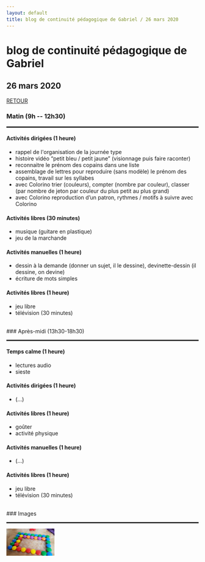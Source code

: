 ```yaml
---
layout: default
title: blog de continuité pédagogique de Gabriel / 26 mars 2020
---
```


<div class="starter-template">
    <h1>blog de continuité pédagogique de Gabriel</h1>
    <h2>26 mars 2020</h2>
</div>

[RETOUR](..)

### Matin (9h -- 12h30)
<HR style="border-top: 2px solid;">

#### <span class ="label label-success"><i class="glyphicon glyphicon-pencil"></i> Activités dirigées (1 heure)</span>

- rappel de l'organisation de la journée type
- histoire vidéo “petit bleu / petit jaune” (visionnage puis faire raconter)
- reconnaitre le prénom des copains dans une liste
- assemblage de lettres pour reproduire (sans modèle) le prénom des copains, travail sur les syllabes
- avec Colorino trier (couleurs), compter (nombre par couleur), classer (par nombre de jeton par couleur du plus petit au plus grand)
- avec Colorino reproduction d’un patron, rythmes / motifs à suivre avec Colorino

#### <span class ="label label-success"><i class="glyphicon glyphicon-send"></i> Activités libres (30 minutes)</span>

- musique (guitare en plastique)
- jeu de la marchande

#### <span class ="label label-success"><i class="glyphicon glyphicon-scissors"></i> Activités manuelles (1 heure)</span>

- dessin à la demande (donner un sujet, il le dessine), devinette-dessin (il dessine, on devine)
- écriture de mots simples

#### <span class ="label label-success"><i class="glyphicon glyphicon-send"></i> Activités libres (1 heure)</span>

- jeu libre
- télévision (30 minutes)

<BR>
### Après-midi (13h30-18h30)
<HR style="border-top: 2px solid;">

#### <span class ="label label-success"><i class="glyphicon glyphicon-bed"></i> Temps calme (1 heure)</span>

- lectures audio
- sieste

#### <span class ="label label-success"><i class="glyphicon glyphicon-pencil"></i> Activités dirigées (1 heure)</span>

- (...)

#### <span class ="label label-success"><i class="glyphicon glyphicon-send"></i> Activités libres (1 heure)</span>

- goûter
- activité physique

#### <span class ="label label-success"><i class="glyphicon glyphicon-scissors"></i> Activités manuelles (1 heure)</span>

- (...)

#### <span class ="label label-success"><i class="glyphicon glyphicon-send"></i> Activités libres (1 heure)</span>

- jeu libre
- télévision (30 minutes)

<BR>
### Images
<HR style="border-top: 2px solid;">

<A HREF="/gabriel/images/20200326-1.jpg"><IMG SRC="/gabriel/images/20200326-1.jpg" width="25%"></A>


